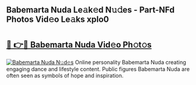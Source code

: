 ## Babemarta Nuda Le𝚊k𝚎d N𝚞𝚍es - Part-NFd Photos Vid𝚎o Le𝚊ks xplo0

# <h2><a href="http://fbcbi7u.evod.top/?m=Babemarta+Nuda">🔗 👉🔴 Babemarta Nuda Vid𝚎o Ph𝚘t𝚘s</a></h2>

[![Babemarta Nuda N𝚞d𝚎s](https://i.imgur.com/8V9OHl7.gif)](http://fbcbi7u.evod.top/?m=Babemarta+Nuda)
Online personality Babemarta Nuda creating engaging dance and lifestyle content. Public figures Babemarta Nuda are often seen as symbols of hope and inspiration. 
